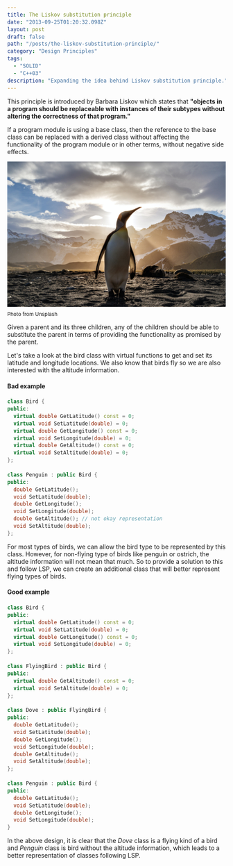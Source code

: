 ```yaml
---
title: The Liskov substitution principle
date: "2013-09-25T01:20:32.098Z"
layout: post
draft: false
path: "/posts/the-liskov-substitution-principle/"
category: "Design Principles"
tags:
  - "SOLID"
  - "C++03"
description: "Expanding the idea behind Liskov substitution principle."
---
```

This principle is introduced by Barbara Liskov which states that **"objects in a program should be replaceable with instances of their subtypes without altering the correctness of that program."**

If a program module is using a base class, then the reference to the base class can be replaced with a derived class without affecting the functionality of the program module or in other terms, without negative side effects.

![Liskov.](./1.jpg "Penguin")<sub>Photo from Unsplash</sub>

Given a parent and its three children, any of the children should be able to substitute the parent in terms of providing the functionality as promised by the parent. 

Let's take a look at the bird class with virtual functions to get and set its latitude and longitude locations. We also know that birds fly so we are also interested with the altitude information.

#### Bad example

```cpp
class Bird {
public:
  virtual double GetLatitude() const = 0;
  virtual void SetLatitude(double) = 0;
  virtual double GetLongitude() const = 0;
  virtual void SetLongitude(double) = 0;
  virtual double GetAltitude() const = 0;
  virtual void SetAltitude(double) = 0;
};

class Penguin : public Bird { 
public:
  double GetLatitude();
  void SetLatitude(double);
  double GetLongitude();
  void SetLongitude(double);
  double GetAltitude(); // not okay representation
  void SetAltitude(double);
};
```

For most types of birds, we can allow the bird type to be represented by this class. However, for non-flying type of birds like penguin or ostrich, the altitude information will not mean that much. So to provide a solution to this and follow LSP, we can create an additional class that will better represent flying types of birds.

#### Good example

```cpp
class Bird {
public:
  virtual double GetLatitude() const = 0;
  virtual void SetLatitude(double) = 0;
  virtual double GetLongitude() const = 0;
  virtual void SetLongitude(double) = 0;
};

class FlyingBird : public Bird {
public:
  virtual double GetAltitude() const = 0;
  virtual void SetAltitude(double) = 0;
};

class Dove : public FlyingBird {
public:
  double GetLatitude();
  void SetLatitude(double);
  double GetLongitude();
  void SetLongitude(double);
  double GetAltitude();
  void SetAltitude(double);
};

class Penguin : public Bird {
public:
  double GetLatitude();
  void SetLatitude(double);
  double GetLongitude();
  void SetLongitude(double);
}
```

In the above design, it is clear that the _Dove_ class is a flying kind of a bird and _Penguin_ class is bird without the altitude information, which leads to a better representation of classes following LSP.